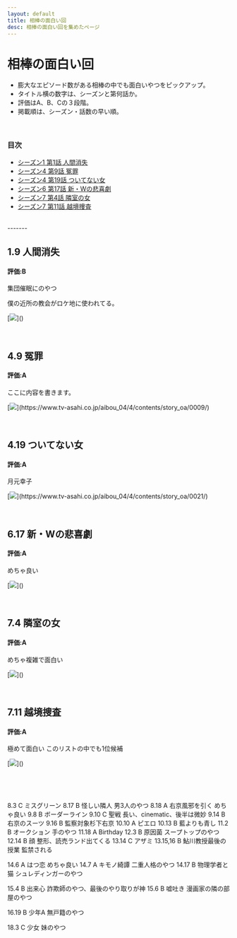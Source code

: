 ```yaml
---
layout: default
title: 相棒の面白い回
desc: 相棒の面白い回を集めたページ
---
```


# 相棒の面白い回

- 膨大なエピソード数がある相棒の中でも面白いやつをピックアップ。
- タイトル横の数字は、シーズンと第何話か。
- 評価はA、B、Cの３段階。
- 掲載順は、シーズン・話数の早い順。

<br>

### 目次
- [シーズン1 第1話 人間消失](#1.9-人間消失)
- [シーズン4 第9話 冤罪](#4.9-冤罪)
- [シーズン4 第19話 ついてない女](#4.19-ついてない女)
- [シーズン6 第17話 新・Wの悲喜劇](#6.17-新・Wの悲喜劇)
- [シーズン7 第4話 隣室の女](#7.4-隣室の女)
- [シーズン7 第11話 越境捜査](#7.11-越境捜査)


<br>
-------
<br>


## 1.9 人間消失
#### 評価:B

集団催眠にのやつ

僕の近所の教会がロケ地に使われてる。

[![](https://douga.tv-asahi.co.jp/uploads/attachment/file/97557/d170067f-d3f9-4107-a1b5-4f89a068cb3e.)]()

<br>

## 4.9 冤罪
#### 評価:A

ここに内容を書きます。

[![](https://douga.tv-asahi.co.jp/uploads/attachment/file/171370/98c40ad8-a47f-4d9e-b2db-038d71bef939.)](https://www.tv-asahi.co.jp/aibou_04/4/contents/story_oa/0009/)

<br>

## 4.19 ついてない女
#### 評価:A

月元幸子

[![](https://douga.tv-asahi.co.jp/uploads/attachment/file/171390/a98c08d8-0496-4513-936e-68476ce5442a.)](https://www.tv-asahi.co.jp/aibou_04/4/contents/story_oa/0021/)

<br>

## 6.17 新・Wの悲喜劇
#### 評価:A

めちゃ良い

[![](https://douga.tv-asahi.co.jp/uploads/attachment/file/99758/acab34f0-f8ff-4ed6-a461-39597b6651e5.)]()

<br>

## 7.4 隣室の女
#### 評価:A

めちゃ複雑で面白い

[![](https://douga.tv-asahi.co.jp/uploads/attachment/file/100401/f0643e0e-62c2-44e5-9076-15af26783d1e.)]()

<br>

## 7.11 越境捜査
#### 評価:A

極めて面白い
このリストの中でも1位候補

[![](https://douga.tv-asahi.co.jp/uploads/attachment/file/100424/35f387f3-5650-4b55-bc8d-0600c485e7fe.)]()

<br>



[![]()]()
[![]()]()
[![]()]()
[![]()]()



8.3		C	ミスグリーン
8.17	B	怪しい隣人			男3人のやつ
8.18	A	右京風邪を引く		めちゃ良い
9.8		B	ボーダーライン
9.10	C	聖戦				長い、cinematic、後半は微妙
9.14	B	右京のスーツ
9.16	B	監察対象杉下右京
10.10	A	ピエロ
10.13	B	藍よりも青し
11.2		B	オークション		手のやつ
11.18	A	Birthday
12.3	B	原因菌				スープトップのやつ
12.14	B	顔					整形、読売ランド出てくる
13.14	C	アザミ
13.15,16	B	鮎川教授最後の授業	監禁される

14.6	A	はつ恋				めちゃ良い
14.7		A	キモノ綺譚			二重人格のやつ
14.17	B	物理学者と猫		シュレディンガーのやつ

15.4	B	出来心				詐欺師のやつ、最後のやり取りが神
15.6	B	嘘吐き				漫画家の隣の部屋のやつ

16.19	B	少年A				無戸籍のやつ

18.3	C	少女				妹のやつ














